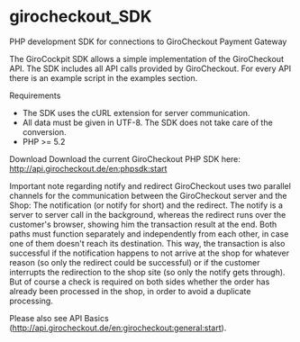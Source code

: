 # girocheckout_SDK
PHP development SDK for connections to GiroCheckout Payment Gateway

The GiroCockpit SDK allows a simple implementation of the GiroCheckout API. The SDK includes all API calls provided by GiroCheckout. 
For every API there is an example script in the examples section.

Requirements

- The SDK uses the cURL extension for server communication.
- All data must be given in UTF-8. The SDK does not take care of the conversion.
- PHP >= 5.2

Download
Download the current GiroCheckout PHP SDK here: http://api.girocheckout.de/en:phpsdk:start

Important note regarding notify and redirect
GiroCheckout uses two parallel channels for the communication between the GiroCheckout server and the Shop: The notification (or notify for short) and the redirect. The notify is a server to server call in the background, whereas the redirect runs over the customer's browser, showing him the transaction result at the end. Both paths must function separately and independently from each other, in case one of them doesn't reach its destination. This way, the transaction is also successful if the notification happens to not arrive at the shop for whatever reason (so only the redirect could be successful) or if the customer interrupts the redirection to the shop site (so only the notify gets through). But of course a check is required on both sides whether the order has already been processed in the shop, in order to avoid a duplicate processing.

Please also see API Basics (http://api.girocheckout.de/en:girocheckout:general:start).

